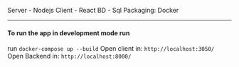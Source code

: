 Server - Nodejs
Client - React
BD - Sql 
Packaging: Docker

---

#### To run the app in development mode run
run `docker-compose up --build`
Open client in: `http://localhost:3050/`
Open Backend in: `http://localhost:8000/`
